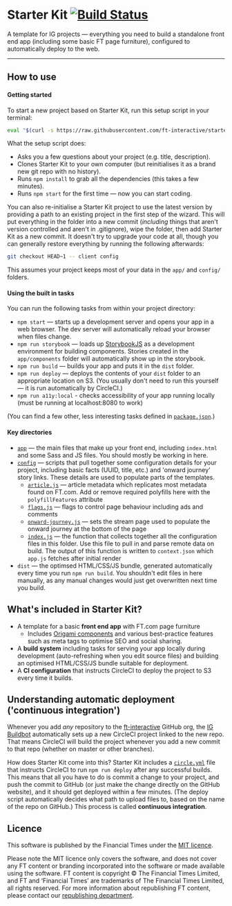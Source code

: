 # Starter Kit [![Build Status][circle-image]][circle-url]

A template for IG projects — everything you need to build a standalone front end app (including some basic FT page furniture), configured to automatically deploy to the web.

---

## How to use

#### Getting started

To start a new project based on Starter Kit, run this setup script in your terminal:

```sh
eval "$(curl -s https://raw.githubusercontent.com/ft-interactive/starter-kit/master/install)"
```

What the setup script does:

- Asks you a few questions about your project (e.g. title, description).
- Clones Starter Kit to your own computer (but reinitialises it as a brand new git repo with no history).
- Runs `npm install` to grab all the dependencies (this takes a few minutes).
- Runs `npm start` for the first time — now you can start coding.

You can also re-initialise a Starter Kit project to use the latest version by providing a path
to an existing project in the first step of the wizard. This will put everything in the folder into
a new commit (_including_ things that aren't version controlled and aren't in .gitignore), wipe the
folder, then add Starter Kit as a new commit. It doesn't try to upgrade your code at all, though
you can generally restore everything by running the following afterwards:

```bash
git checkout HEAD~1 -- client config
```

This assumes your project keeps most of your data in the `app/` and `config/` folders.

#### Using the built in tasks

You can run the following tasks from within your project directory:

- `npm start` — starts up a development server and opens your app in a web browser. The dev server will automatically reload your browser when files change.
- `npm run storybook` — loads up [StorybookJS](https://storybook.js.org/) as a development environment for building components. Stories created in the `app/components` folder will automatically show up in the storybook.
- `npm run build` — builds your app and puts it in the `dist` folder.
- `npm run deploy` — deploys the contents of your `dist` folder to an appropriate location on S3. (You usually don't need to run this yourself — it is run automatically by CircleCI.)
- `npm run a11y:local` - checks accessibility of your app running locally (must be running at localhost:8080 to work)

(You can find a few other, less interesting tasks defined in [`package.json`](package.json).)

#### Key directories

- [`app`](app) — the main files that make up your front end, including `index.html` and some Sass and JS files. You should mostly be working in here.
- [`config`](config) — scripts that pull together some configuration details for your project, including basic facts (UUID, title, etc.) and 'onward journey' story links. These details are used to populate parts of the templates.
  - [`article.js`](config/article.js) — article metadata which replicates most metadata found on FT.com. Add or remove required polyfills here with the `polyfillFeatures` attribute
  - [`flags.js`](config/flags.js) — flags to control page behaviour including ads and comments
  - [`onward-journey.js`](config/index.js) — sets the stream page used to populate the onward journey at the bottom of the page
  - [`index.js`](config/index.js) — the function that collects together all the configuration files in this folder. Use this file to pull in and parse remote data on build. The output of this function is written to `context.json` which `app.js` fetches after initial render
- `dist` — the optimsed HTML/CSS/JS bundle, generated automatically every time you run `npm run build`. You shouldn't edit files in here manually, as any manual changes would just get overwritten next time you build.

## What's included in Starter Kit?

- A template for a basic **front end app** with FT.com page furniture
  - Includes [Origami components](https://origami-bower-registry.ft.com/components) and various best-practice features such as meta tags to optimise SEO and social sharing.
- A **build system** including tasks for serving your app locally during development (auto-refreshing when you edit source files) and building an optimised HTML/CSS/JS bundle suitable for deployment.
- A **CI configuration** that instructs CircleCI to deploy the project to S3 every time it builds.

## Understanding automatic deployment ('continuous integration')

Whenever you add _any_ repository to the [ft-interactive](https://github.com/ft-interactive) GitHub org, the [IG Buildbot](https://github.com/ft-interactive/ft-ig-github-project-manager) automatically sets up a new CircleCI project linked to the new repo. That means CircleCI will build the project whenever you add a new commit to that repo (whether on master or other branches).

How does Starter Kit come into this? Starter Kit includes a [`circle.yml`](circle.yml) file that instructs CircleCI to run `npm run deploy` after any successful builds. This means that all you have to do is commit a change to your project, and push the commit to GitHub (or just make the change directly on the GitHub website), and it should get deployed within a few minutes. (The deploy script automatically decides what path to upload files to, based on the name of the repo on GitHub.) This process is called **continuous integration**.

## Licence

This software is published by the Financial Times under the [MIT licence](https://opensource.org/licenses/MIT).

Please note the MIT licence only covers the software, and does not cover any FT content or branding incorporated into the software or made available using the software. FT content is copyright © The Financial Times Limited, and FT and ‘Financial Times’ are trademarks of The Financial Times Limited, all rights reserved. For more information about republishing FT content, please contact our [republishing department](https://ft.com/republishing).

<!-- badge URLs -->

[circle-url]: https://circleci.com/gh/ft-interactive/starter-kit
[circle-image]: https://circleci.com/gh/ft-interactive/starter-kit/tree/master.svg?style=shield
[dependencyci-url]: https://dependencyci.com/github/ft-interactive/starter-kit
[dependencyci-image]: https://dependencyci.com/github/ft-interactive/starter-kit/badge
